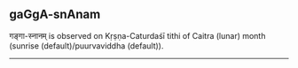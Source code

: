## gaGgA-snAnam
गङ्गा-स्नानम् is observed on Kṛṣṇa-Caturdaśī tithi of Caitra (lunar) month (sunrise (default)/puurvaviddha (default)).



---
